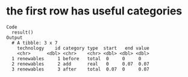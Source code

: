 # the first row has useful categories

    Code
      result()
    Output
      # A tibble: 3 x 7
        technology    id category type  start   end value
        <chr>      <dbl> <chr>    <chr> <dbl> <dbl> <dbl>
      1 renewables     1 before   total  0     0     0   
      2 renewables     2 add      real   0     0.07  0.07
      3 renewables     3 after    total  0.07  0     0.07

